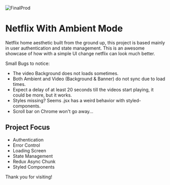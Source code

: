![FinalProd](https://github.com/mtohernandez/netflix-clone/assets/67434849/d1dff348-40dc-4f68-baa9-7c67bee73f4b)
# Netflix With Ambient Mode
Netflix home aesthetic built from the ground up, this project is based mainly in user authentication and state management. This is an awesome showcase of how with a simple UI change netflix can look much better.

Small Bugs to notice: 
- The video Background does not loads sometimes.
- Both Ambient and Video (Background & Banner) do not sync due to load times.
- Expect a delay of at least 20 seconds till the videos start playing, it could be more, but it works.
- Styles missing? Seems .jsx has a weird behavior with styled-components.
- Scroll bar on Chrome won't go away...

## Project Focus
- Authentication
- Error Control
- Loading Screen
- State Management
- Redux Async Chunk
- Styled Components

Thank you for visiting! 

